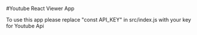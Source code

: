 #Youtube React Viewer App

To use this app please replace "const API_KEY" in src/index.js with your key for Youtube Api